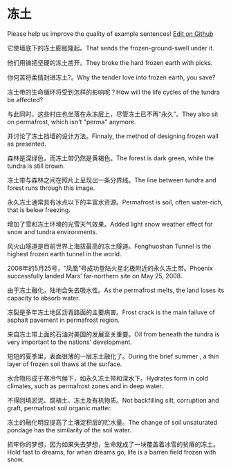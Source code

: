 # 冻土

Please help us improve the quality of example sentences! [Edit on Github](https://github.com/jiyushe/jiyu-example-sentence-source/blob/main/chinese/dongtu.md)

<p><span class="chinese">它使墙底下的冻土膨胀隆起。</span><span class="english">That sends the frozen-ground-swell under it.</span></p>

<p><span class="chinese">他们用镐把坚硬的冻土凿开。</span><span class="english">They broke the hard frozen earth with picks.</span></p>

<p><span class="chinese">你何苦将柔情封进冻土?。</span><span class="english">Why the tender love into frozen earth, you save?</span></p>

<p><span class="chinese">冻土带的生命循环将受到怎样的影响呢？</span><span class="english">How will the life cycles of the tundra be affected?</span></p>

<p><span class="chinese">与此同时，这些村庄也坐落在永冻层上，尽管冻土已不再“永久”。</span><span class="english">They also sit on permafrost, which isn't "perma" anymore.</span></p>

<p><span class="chinese">并讨论了冻土挡墙的设计方法。</span><span class="english">Finnaly, the method of designing frozen wall as presented.</span></p>

<p><span class="chinese">森林是深绿色，而冻土带仍然是黄褐色。</span><span class="english">The forest is dark green, while the tundra is still brown.</span></p>

<p><span class="chinese">冻土带与森林之间在照片上呈现出一条分界线。</span><span class="english">The line between tundra and forest runs through this image.</span></p>

<p><span class="chinese">永久冻土通常具有冰点以下的丰富水资源。</span><span class="english">Permafrost is soil, often water-rich, that is below freezing.</span></p>

<p><span class="chinese">增加了雪和冻土环境的光雪天气效果。</span><span class="english">Added light snow weather effect for snow and tundra environments.</span></p>

<p><span class="chinese">风火山隧道是目前世界上海拔最高的冻土隧道。</span><span class="english">Fenghuoshan Tunnel is the highest frozen earth tunnel in the world.</span></p>

<p><span class="chinese">2008年的5月25号，“凤凰”号成功登陆火星北极附近的永久冻土带。</span><span class="english">Phoenix successfully landed Mars' far-northern site on May 25, 2008.</span></p>

<p><span class="chinese">由于冻土融化，陆地会失去吸水性。</span><span class="english">As the permafrost melts, the land loses its capacity to absorb water.</span></p>

<p><span class="chinese">冻裂是多年冻土地区沥青路面的主要病害。</span><span class="english">Frost crack is the main failuve of asphalt pavement in permafrost region.</span></p>

<p><span class="chinese">来自冻土带上面的石油对美国的发展至关重要。</span><span class="english">Oil from beneath the tundra is very important to the nations' development.</span></p>

<p><span class="chinese">短短的夏季里，表面很薄的一层冻土融化了。</span><span class="english">During the brief summer , a thin layer of frozen soil thaws at the surface.</span></p>

<p><span class="chinese">水合物形成于寒冷气候下，如永久冻土带和深水下。</span><span class="english">Hydrates form in cold climates, such as permafrost zones and in deep water.</span></p>

<p><span class="chinese">不得回填淤泥、腐植土、冻土及有机物质。</span><span class="english">Not backfilling silt, corruption and graft, permafrost soil organic matter.</span></p>

<p><span class="chinese">冻土的融化明显提高了土壤淀积层的贮水量。</span><span class="english">The change of soil unsaturated pondage has the similarity of the soil water.</span></p>

<p><span class="chinese">抓牢你的梦想，因为如果失去梦想，生命就成了一块覆盖着冰雪的贫瘠的冻土。</span><span class="english">Hold fast to dreams, for when dreams go, life is a barren field frozen with snow.</span></p>

